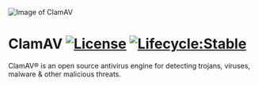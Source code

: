 
![Image of ClamAV](https://www.clamav.net/assets/clamav-trademark.png)
# ClamAV [![License](https://img.shields.io/badge/License-Apache%202.0-blue.svg)](LICENSE) [![Lifecycle:Stable](https://img.shields.io/badge/Lifecycle-Stable-97ca00)](https://github.com/bcgov/repomountie/blob/master/doc/lifecycle-badges.md)


ClamAV® is an open source antivirus engine for detecting trojans, viruses, malware & other malicious threats.

